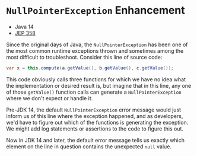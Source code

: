 # `NullPointerException` Enhancement

* Java 14
* [JEP 358](https://openjdk.java.net/jeps/358)

Since the original days of Java, the `NullPointerException` has been
one of the most common runtime exceptions thrown and sometimes among
the most difficult to troubleshoot. Consider this line of source
code:

```java
var x = this.compute(a.getValue(), b.getValue(), c.getValue());
```

This code obviously calls three functions for which we have no idea
what the implementation or desired result is, but imagine that in
this line, any one of those `getValue()` function calls can generate
a `NullPointerException` where we don't expect or handle it.

Pre-JDK 14, the default `NullPointerException` error message would
just inform us of this line where the exception happened, and as
developers, we'd have to figure out which of the functions is
generating the exception. We might add log statements or assertions
to the code to figure this out.

Now in JDK 14 and later, the default error message tells us exactly
which element on the line in question contains the unexpected `null`
value.
